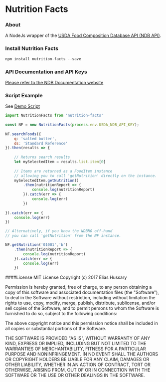 # Nutrition Facts


### About
A NodeJs wrapper of the [USDA Food Composition Database API (NDB API)](https://ndb.nal.usda.gov/ndb/doc/index).


### Install Nutrition Facts
```Javascript
npm install nutrition-facts --save
```

### API Documentation and API Keys
[Please refer to the NDB Documentation website](https://ndb.nal.usda.gov/ndb/doc/index)

### Script Example
See [Demo Script](https://github.com/eliash91/nutrition-facts/blob/master/demo/demo.js)
```Javascript
import NutritionFacts from 'nutrition-facts'
   
const NF = new NutritionFacts(process.env.USDA_NDB_API_KEY);
  
NF.searchFoods({
    q: 'salted butter',
    ds: 'Standard Reference'
}).then(results => {
    
    // Returns search results
    let mySelectedItem = results.list.item[0]
    
    // Items are returned as a FoodItem instance
    // allowing you to call 'getNutrition' directly on the instance.
    mySelectedItem.getNutrition()
        .then(nutritionReport => {
            console.log(nutritionReport)
        }).catch(err => {
            console.log(err)
        })
        
}).catch(err => {
    console.log(err)
})

// Alternatively, if you know the NDBNO off-hand
// you can call 'getNutrition' from the NF instance.

NF.getNutrition('01001','b')
    .then(nutritionReport => {
        console.log(nutritionReport)
    }).catch(err => {
        console.log(err)
    })
```

####License
MIT License
Copyright (c) 2017 Elias Hussary

Permission is hereby granted, free of charge, to any person obtaining a copy of this software and associated documentation files (the "Software"), to deal in the Software without restriction, including without limitation the rights to use, copy, modify, merge, publish, distribute, sublicense, and/or sell copies of the Software, and to permit persons to whom the Software is furnished to do so, subject to the following conditions:

The above copyright notice and this permission notice shall be included in all copies or substantial portions of the Software.

THE SOFTWARE IS PROVIDED "AS IS", WITHOUT WARRANTY OF ANY KIND, EXPRESS OR IMPLIED, INCLUDING BUT NOT LIMITED TO THE WARRANTIES OF MERCHANTABILITY, FITNESS FOR A PARTICULAR PURPOSE AND NONINFRINGEMENT. IN NO EVENT SHALL THE AUTHORS OR COPYRIGHT HOLDERS BE LIABLE FOR ANY CLAIM, DAMAGES OR OTHER LIABILITY, WHETHER IN AN ACTION OF CONTRACT, TORT OR OTHERWISE, ARISING FROM, OUT OF OR IN CONNECTION WITH THE SOFTWARE OR THE USE OR OTHER DEALINGS IN THE SOFTWARE.